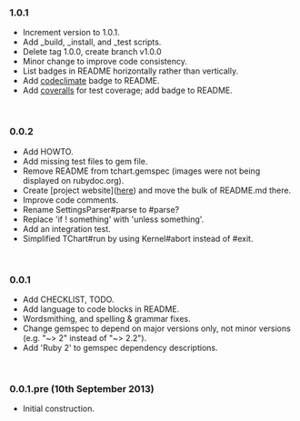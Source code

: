 ### 1.0.1
- Increment version to 1.0.1.
- Add _build, _install, and _test scripts.
- Delete tag 1.0.0, create branch v1.0.0
- Minor change to improve code consistency.
- List badges in README horizontally rather than vertically.
- Add [codeclimate](https://codeclimate.com) badge to README.
- Add [coveralls](https://coveralls.io) for test coverage; add badge to README.


<br>


### 0.0.2
- Add HOWTO.
- Add missing test files to gem file.
- Remove README from tchart.gemspec (images were not being displayed on rubydoc.org).
- Create [project website](<a href="http://milewgit.github.io/tchart/">here</a>) and move the bulk of README.md there.
- Improve code comments.
- Rename SettingsParser#parse to #parse?
- Replace 'if ! something' with 'unless something'.
- Add an integration test.
- Simplified TChart#run by using Kernel#abort instead of #exit.


<br>


### 0.0.1
- Add CHECKLIST, TODO.
- Add language to code blocks in README.
- Wordsmithing, and spelling & grammar fixes.
- Change gemspec to depend on major versions only, not minor versions (e.g. "~> 2" instead of "~> 2.2").
- Add 'Ruby 2' to gemspec dependency descriptions.


<br>


### 0.0.1.pre (10th September 2013)
- Initial construction.

